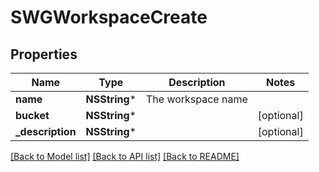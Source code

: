 # SWGWorkspaceCreate

## Properties
Name | Type | Description | Notes
------------ | ------------- | ------------- | -------------
**name** | **NSString*** | The workspace name | 
**bucket** | **NSString*** |  | [optional] 
**_description** | **NSString*** |  | [optional] 

[[Back to Model list]](../README.md#documentation-for-models) [[Back to API list]](../README.md#documentation-for-api-endpoints) [[Back to README]](../README.md)


